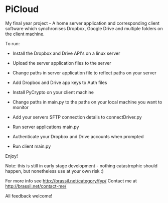 PiCloud
=======

My final year project - 
A home server application and corresponding client software which synchronises Dropbox, Google Drive and multiple folders on the client machine.

To run: 

- Install the Dropbox and Drive API's on a linux server
- Upload the server application files to the server
- Change paths in server application file to reflect paths on your server
- Add Dropbox and Drive app keys to Auth files

- Install PyCrypto on your client machine
- Change paths in main.py to the paths on your local machine you want to monitor
- Add your servers SFTP connection details to connectDriver.py

- Run server applications main.py
- Authenticate your Dropbox and Drive accounts when prompted
- Run client main.py

Enjoy!

Note: this is still in early stage development - nothing catastrophic should happen, but nonetheless use at your own risk :)

For more info see http://brassil.net/category/fyp/
Contact me at http://brassil.net/contact-me/

All feedback welcome!
